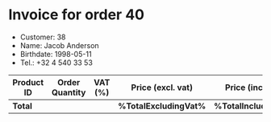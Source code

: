 # Invoice for order 40

- Customer: 38
- Name: Jacob Anderson
- Birthdate: 1998-05-11
- Tel.: +32 4 540 33 53

| Product ID | Order Quantity | VAT (%) | Price (excl. vat) | Price (incl. VAT) |
|------------|----------------|---------|-------------------|-------------------|
| **Total** |                 |         | **%TotalExcludingVat%**| **%TotalIncludingVat%** |


